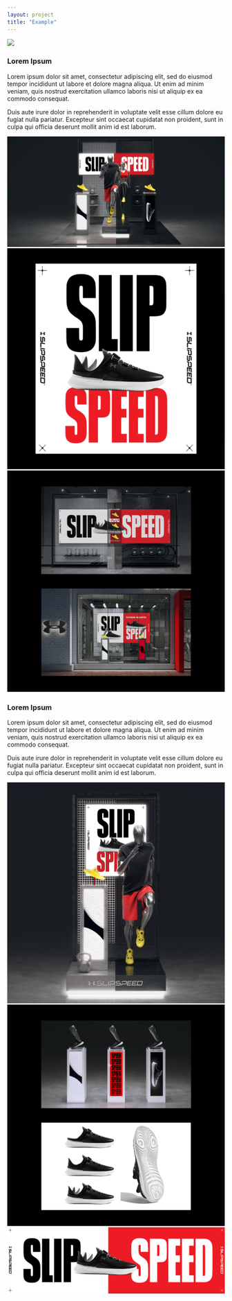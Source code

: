 ```yaml
---
layout: project
title: "Example"
---
```


<div class="content-section">
    <img src="assets/img/projects/SS23_Slipspeed/1.jpg" />
</div>
<div class="content-section text-box">
  <h3>Lorem Ipsum</h3>
  <div class="horizontal-split">
    <div class="half-text">
      <p>
        Lorem ipsum dolor sit amet, consectetur adipiscing elit, sed do eiusmod tempor incididunt ut labore et dolore magna aliqua. Ut enim ad minim veniam, quis nostrud exercitation ullamco laboris nisi ut aliquip ex ea commodo consequat.
      </p>
    </div>
    <div class="half-text">
      <p>
        Duis aute irure dolor in reprehenderit in voluptate velit esse cillum dolore eu fugiat nulla pariatur. Excepteur sint occaecat cupidatat non proident, sunt in culpa qui officia deserunt mollit anim id est laborum.
      </p>
    </div>
  </div>
</div>
<div class="content-section">
    <img src="assets/img/projects/SS23_Slipspeed/2.jpg" />
</div>
<div class="content-section">
  <div class="horizontal-split">
    <img src="assets/img/projects/SS23_Slipspeed/3.jpg" />
    <img src="assets/img/projects/SS23_Slipspeed/4.jpg" />
  </div>
</div>
<div class="content-section text-box">
  <h3>Lorem Ipsum</h3>
  <div class="horizontal-split">
    <div class="half-text">
      <p>
        Lorem ipsum dolor sit amet, consectetur adipiscing elit, sed do eiusmod tempor incididunt ut labore et dolore magna aliqua. Ut enim ad minim veniam, quis nostrud exercitation ullamco laboris nisi ut aliquip ex ea commodo consequat.
      </p>
    </div>
    <div class="half-text">
      <p>
        Duis aute irure dolor in reprehenderit in voluptate velit esse cillum dolore eu fugiat nulla pariatur. Excepteur sint occaecat cupidatat non proident, sunt in culpa qui officia deserunt mollit anim id est laborum.
      </p>
    </div>
  </div>
</div>
<div class="content-section">
  <div class="horizontal-split">
    <img src="assets/img/projects/SS23_Slipspeed/5.jpg" />
    <img src="assets/img/projects/SS23_Slipspeed/6.jpg" />
  </div>
</div>
<div class="content-section">
    <img src="assets/img/projects/SS23_Slipspeed/7.jpg" />
</div>